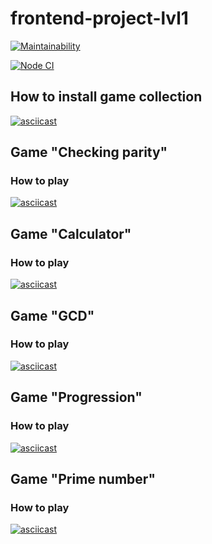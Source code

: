 # frontend-project-lvl1

[![Maintainability](https://api.codeclimate.com/v1/badges/0ce7a7c9a0a713042117/maintainability)](https://codeclimate.com/github/vbuzivskoy/frontend-project-lvl1/maintainability)

[![Node CI](https://github.com/vbuzivskoy/frontend-project-lvl1/workflows/Node%20CI/badge.svg)](https://github.com/vbuzivskoy/frontend-project-lvl1/actions)


## How to install game collection

[![asciicast](https://asciinema.org/a/U91OhNRfd5rtpjjiu3P192z3K.svg)](https://asciinema.org/a/U91OhNRfd5rtpjjiu3P192z3K)

## Game "Checking parity"

### How to play

[![asciicast](https://asciinema.org/a/2PTeUuAE30Er5xQIBoB9ogDsW.svg)](https://asciinema.org/a/2PTeUuAE30Er5xQIBoB9ogDsW)

## Game "Calculator"

### How to play

[![asciicast](https://asciinema.org/a/GMuIqMeNxv6E76vaHvQt06buX.svg)](https://asciinema.org/a/GMuIqMeNxv6E76vaHvQt06buX)

## Game "GCD"

### How to play

[![asciicast](https://asciinema.org/a/Ua8EwbnXU0j79a5aXbJYLBMeu.svg)](https://asciinema.org/a/Ua8EwbnXU0j79a5aXbJYLBMeu)

## Game "Progression"

### How to play

[![asciicast](https://asciinema.org/a/RE3mtYGf0lfnihxKeYG3FRGMq.svg)](https://asciinema.org/a/RE3mtYGf0lfnihxKeYG3FRGMq)

## Game "Prime number"

### How to play

[![asciicast](https://asciinema.org/a/itYf2HmMQrQcGQqIxemVnTZcE.svg)](https://asciinema.org/a/itYf2HmMQrQcGQqIxemVnTZcE)
